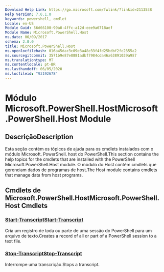 ```yaml
---
Download Help Link: https://go.microsoft.com/fwlink/?linkid=2113538
Help Version: 7.0.1.0
keywords: powershell, cmdlet
Locale: en-US
Module Guid: 56d66100-99a0-4ffc-a12d-eee9a6718aef
Module Name: Microsoft.PowerShell.Host
ms.date: 06/09/2017
schema: 2.0.0
title: Microsoft.PowerShell.Host
ms.openlocfilehash: 016a45dac3c09e3a48e33f4fd25bdbf2fc2355a2
ms.sourcegitcommit: 3571b9e87e8881adbf7984cda46a63891039a987
ms.translationtype: MT
ms.contentlocale: pt-BR
ms.lasthandoff: 06/05/2020
ms.locfileid: "93192678"
---
```

# <span data-ttu-id="9af1c-103">Módulo Microsoft.PowerShell.Host</span><span class="sxs-lookup"><span data-stu-id="9af1c-103">Microsoft.PowerShell.Host Module</span></span>

## <span data-ttu-id="9af1c-104">Descrição</span><span class="sxs-lookup"><span data-stu-id="9af1c-104">Description</span></span>

<span data-ttu-id="9af1c-105">Esta seção contém os tópicos de ajuda para os cmdlets instalados com o módulo Microsoft. PowerShell. host do PowerShell.</span><span class="sxs-lookup"><span data-stu-id="9af1c-105">This section contains the help topics for the cmdlets that are installed with the PowerShell Microsoft.PowerShell.Host module.</span></span> <span data-ttu-id="9af1c-106">O módulo do Host contém cmdlets que gerenciam dados de programas de host.</span><span class="sxs-lookup"><span data-stu-id="9af1c-106">The Host module contains cmdlets that manage data from host programs.</span></span>

## <span data-ttu-id="9af1c-107">Cmdlets de Microsoft.PowerShell.Host</span><span class="sxs-lookup"><span data-stu-id="9af1c-107">Microsoft.PowerShell.Host Cmdlets</span></span>

### [<span data-ttu-id="9af1c-108">Start-Transcript</span><span class="sxs-lookup"><span data-stu-id="9af1c-108">Start-Transcript</span></span>](Start-Transcript.md)
<span data-ttu-id="9af1c-109">Cria um registro de toda ou parte de uma sessão do PowerShell para um arquivo de texto.</span><span class="sxs-lookup"><span data-stu-id="9af1c-109">Creates a record of all or part of a PowerShell session to a text file.</span></span>

### [<span data-ttu-id="9af1c-110">Stop-Transcript</span><span class="sxs-lookup"><span data-stu-id="9af1c-110">Stop-Transcript</span></span>](Stop-Transcript.md)
<span data-ttu-id="9af1c-111">Interrompe uma transcrição.</span><span class="sxs-lookup"><span data-stu-id="9af1c-111">Stops a transcript.</span></span>
